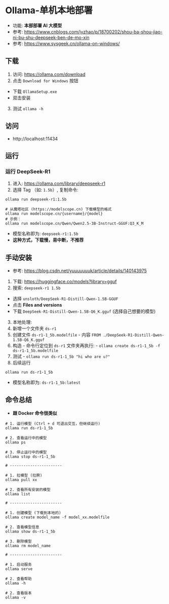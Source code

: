 # Ollama-单机本地部署
- 功能: **本部部署 AI 大模型**
- 参考: https://www.cnblogs.com/jyzhao/p/18700202/shou-ba-shou-jiao-ni-bu-shu-deepseek-ben-de-mo-xin
- 参考: https://www.sysgeek.cn/ollama-on-windows/


## 下载
1. 访问: https://ollama.com/download
2. 点击 `Download for Windows` 按钮
  - 下载 `OllamaSetup.exe`
  - 双击安装
3. 测试 `ollama -h`


## 访问
- http://localhost:11434


## 运行
### 运行 DeepSeek-R1
1. 进入: https://ollama.com/library/deepseek-r1
2. 选择 Tag （如: `1.5b`）, 复制命令: 
```shell
ollama run deepseek-r1:1.5b

# 从魔塔社区 (https://modelscope.cn) 下载模型的格式   
ollama run modelscope.cn/{username}/{model}
# 示例：   
ollama run modelscope.cn/Qwen/Qwen2.5-3B-Instruct-GGUF:Q3_K_M
```
- 模型名称即为: `deepseek-r1:1.5b`
- **这种方式，下载慢，易中断，不推荐**


## 手动安装
- 参考: https://blog.csdn.net/yuuuuuuuk/article/details/140143975
1. 下载: https://huggingface.co/models?library=gguf
2. 搜索: `deepseek-r1 1.5b`
  - 选择 `unsloth/DeepSeek-R1-Distill-Qwen-1.5B-GGUF`
  - 点击 **Files and versions**
  - 下载 `DeepSeek-R1-Distill-Qwen-1.5B-Q6_K.gguf` (选择自己想要的模型)
3. 本地处理:
  1. 新增一个文件夹 `ds-r1`
  2. 创建文件 `ds-r1-1_5b.modelfile`
    - 内容 `FROM ./DeepSeek-R1-Distill-Qwen-1.5B-Q6_K.gguf`
  3. 构造 
    - 命令行定位到 `ds-r1` 文件夹再执行:
    - `ollama create ds-r1-1_5b -f ds-r1-1_5b.modelfile`
  4. 测试
    - `ollama run ds-r1-1_5b "hi who are u?"`
4. 后续运行
```shell
ollama run ds-r1-1_5b
```
- 模型名称即为: `ds-r1-1_5b:latest`


## 命令总结
- **跟 Docker 命令很类似**
```shell
# 1. 运行模型 (Ctrl + d 可退出交互，但继续运行)
ollama run ds-r1-1_5b

# 2. 查看运行中的模型
ollama ps

# 3. 停止运行中的模型
ollama stop ds-r1-1_5b

# -----------------------

# 1. 拉模型 (拉胯)
ollama pull xx

# 2. 查看所有安装的模型
ollama list

# -----------------------

# 1. 创建模型 (下载到本地的)
ollama create model_name -f model_xx.modelfile

# 2. 查看模型信息
ollama show ds-r1-1_5b

# 3. 删除模型
ollama rm model_name

# -----------------------

# 1. 启动服务
ollama serve

# 2. 查看帮助
ollama -h

# 2. 查看版本
ollama -v
```